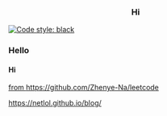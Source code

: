 <h3 align="center"><strong>Hi</strong></h3>

[![Code style: black](https://img.shields.io/badge/code%20style-black-000000.svg)](https://github.com/psf/black)

### Hello

#### Hi


[from https://github.com/Zhenye-Na/leetcode ](https://github.com/Zhenye-Na/leetcode)

https://netlol.github.io/blog/

